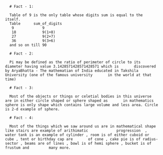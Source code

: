 
      # Fact - 1:

      Table of 9 is the only table whose digits sum is equal to the itself.
      Table      sum_of_digits
       9             9
       18            9(1+8)
       27            9(2+7)
       36            9(3+6)
      and so on till 90
      
      # Fact - 2:
      
      Pi may be defined as the ratio of perimeter of circle to its diameter having value 3.1428571428571428571 which is       discovered by AryaBhatta - The mathematian of India educated in Takshila University (one of the famous university       in the world at that time)
      
      # Fact - 3:
      
      Most of the objects or things or celetial bodies in this universe are in either circle shaped or sphere shaped as       in mathematics sphere is only shape which contains large volume and less area. Circle is 2-d example of sphere.
      
      # Fact - 4:
      
      Most of the things which we saw around us are in mathematical shape like stairs are example of arithimatic             progression  , water tank is an example of cylinder , room is of either cuboid or cube , tent or birthday cap are       of cone , cake pie is of radius-sector , beams are of lines , bowl is of hemi sphere , bucket is of frustum and         many more. 
